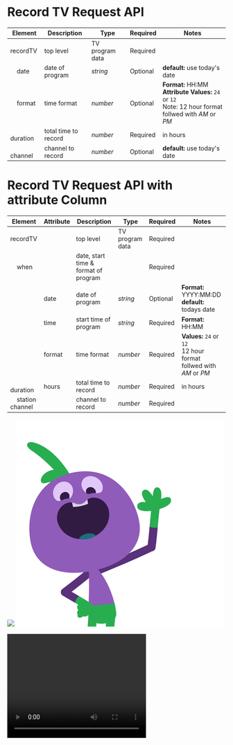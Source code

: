 # Record TV Request API 

| Element | Description | Type | Required | Notes |
| ---- |---- | ---- | ---- | ---- |
| recordTV | top level | TV program data | Required | |
| &nbsp; &nbsp; date | date of program | *string* | Optional | **default:** use today's date |
 | &nbsp; &nbsp; format | time format | *number* | Optional | **Format:** HH:MM <br /> **Attribute Values:** `24` or `12` <br /> Note: 12 hour format follwed with *AM* or *PM* |
 | &nbsp; &nbsp; duration | total time to record | *number* | Required | in hours |
 | &nbsp; &nbsp; channel | channel to record| *number* | Optional | **default:** use today's date |


# Record TV Request API with attribute Column

| Element | Attribute | Description | Type | Required | Notes |
| ---- |---- | ---- | ---- | ---- | ---- |
| recordTV | |top level | TV program data | Required | |
| &nbsp; &nbsp; when | | date, start time  & format of program |  | Required | |
| | date |  date of program | *string* | Optional | **Format:** YYYY:MM:DD <br /> **default:**  todays date |
| | time |  start time of program | *string* | Required | **Format:** HH:MM 
| | format |  time format | *number* | Required | **Values:** `24` or `12` <br /> 12 hour format follwed with *AM* or *PM* |
 | &nbsp; &nbsp; duration | hours | total time to record | *number* | Required | in hours |
 | &nbsp; &nbsp; station channel |  | channel to record | *number* | Required | |

![](http://damien.pobel.fr/images/youtube-video-github.gif)
![](https://github.com/NimaVibeVans/test/blob/master/giphy.gif)

<video width="320" height="240" controls>
  <source src="https://github.com/NimaVibeVans/test/blob/master/coverr-jumping-shoes-1561724651038.mp4" type="video/mp4">
  Your browser does not support the video tag.
</video>

